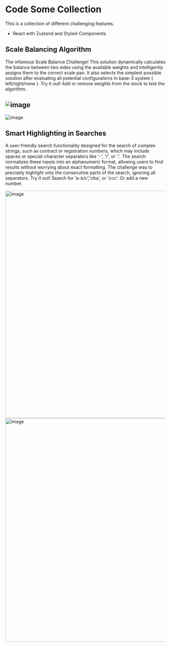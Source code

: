 # Code Some Collection

This is a collection of different challenging features.

- React with Zustand and Styled-Components

## Scale Balancing Algorithm

The infamous Scale Balance Challenge! This solution dynamically calculates the balance between two sides using the available weights and intelligently assigns them to the correct scale pan. It also selects the simplest possible solution after evaluating all potential configurations in base-3 system ( left/right/none ). Try it out! Add or remove weights from the stock to test the algorithm.

![image](https://github.com/user-attachments/assets/65ecd270-77b6-4151-b4c3-2ed2f8ea4dd5)
---
![image](https://github.com/user-attachments/assets/630a6668-5d24-4bd5-bdde-a2d1db0272ef)



## Smart Highlighting in Searches

A user-friendly search functionality designed for the search of complex strings, such as contract or registration numbers, which may include spaces or special-character separators like '-', '/', or '.'. The search normalizes these inputs into an alphanumeric format, allowing users to find results without worrying about exact formatting.
The challenge was to precisely highlight only the consecutive parts of the search, ignoring all separators. Try it out! Search for 'a-b/c','cba', or 'ccc'. Or add a new number.

<img width="713" alt="image" src="https://github.com/user-attachments/assets/7b701f1a-0d44-4941-8203-a59802c5dfe3" />
<img width="701" alt="image" src="https://github.com/user-attachments/assets/0e0b8e74-ca32-41c0-b26e-677fb3e3dad8" />
